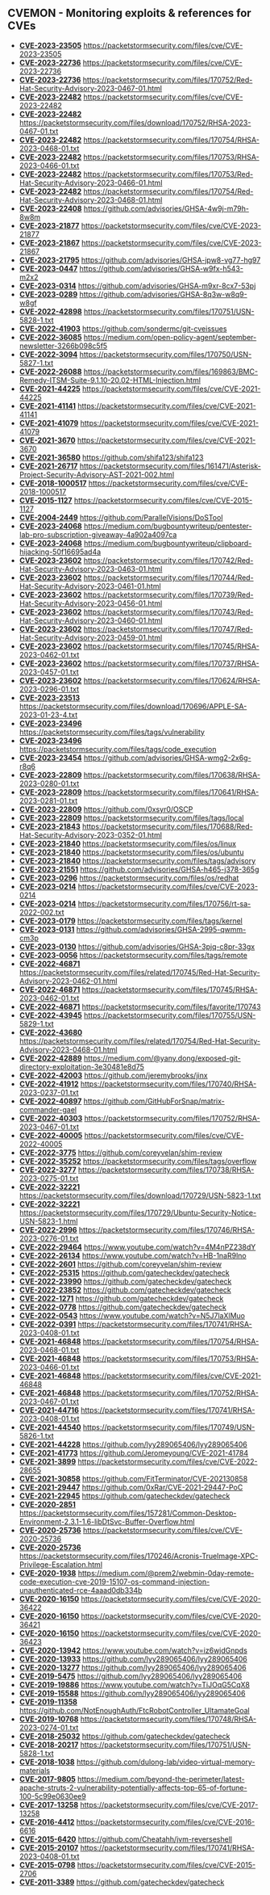 ## CVEMON - Monitoring exploits & references for CVEs
- **[CVE-2023-23505](https://in.scanfactory.io/cvemon/CVE-2023-23505.html)** https://packetstormsecurity.com/files/cve/CVE-2023-23505
- **[CVE-2023-22736](https://in.scanfactory.io/cvemon/CVE-2023-22736.html)** https://packetstormsecurity.com/files/cve/CVE-2023-22736
- **[CVE-2023-22736](https://in.scanfactory.io/cvemon/CVE-2023-22736.html)** https://packetstormsecurity.com/files/170752/Red-Hat-Security-Advisory-2023-0467-01.html
- **[CVE-2023-22482](https://in.scanfactory.io/cvemon/CVE-2023-22482.html)** https://packetstormsecurity.com/files/cve/CVE-2023-22482
- **[CVE-2023-22482](https://in.scanfactory.io/cvemon/CVE-2023-22482.html)** https://packetstormsecurity.com/files/download/170752/RHSA-2023-0467-01.txt
- **[CVE-2023-22482](https://in.scanfactory.io/cvemon/CVE-2023-22482.html)** https://packetstormsecurity.com/files/170754/RHSA-2023-0468-01.txt
- **[CVE-2023-22482](https://in.scanfactory.io/cvemon/CVE-2023-22482.html)** https://packetstormsecurity.com/files/170753/RHSA-2023-0466-01.txt
- **[CVE-2023-22482](https://in.scanfactory.io/cvemon/CVE-2023-22482.html)** https://packetstormsecurity.com/files/170753/Red-Hat-Security-Advisory-2023-0466-01.html
- **[CVE-2023-22482](https://in.scanfactory.io/cvemon/CVE-2023-22482.html)** https://packetstormsecurity.com/files/170754/Red-Hat-Security-Advisory-2023-0468-01.html
- **[CVE-2023-22408](https://in.scanfactory.io/cvemon/CVE-2023-22408.html)** https://github.com/advisories/GHSA-4w9j-m79h-8w8m
- **[CVE-2023-21877](https://in.scanfactory.io/cvemon/CVE-2023-21877.html)** https://packetstormsecurity.com/files/cve/CVE-2023-21877
- **[CVE-2023-21867](https://in.scanfactory.io/cvemon/CVE-2023-21867.html)** https://packetstormsecurity.com/files/cve/CVE-2023-21867
- **[CVE-2023-21795](https://in.scanfactory.io/cvemon/CVE-2023-21795.html)** https://github.com/advisories/GHSA-jpw8-vg77-hg97
- **[CVE-2023-0447](https://in.scanfactory.io/cvemon/CVE-2023-0447.html)** https://github.com/advisories/GHSA-w9fx-h543-m2x2
- **[CVE-2023-0314](https://in.scanfactory.io/cvemon/CVE-2023-0314.html)** https://github.com/advisories/GHSA-m9xr-8cx7-53pj
- **[CVE-2023-0289](https://in.scanfactory.io/cvemon/CVE-2023-0289.html)** https://github.com/advisories/GHSA-8q3w-w8q9-w8gf
- **[CVE-2022-42898](https://in.scanfactory.io/cvemon/CVE-2022-42898.html)** https://packetstormsecurity.com/files/170751/USN-5828-1.txt
- **[CVE-2022-41903](https://in.scanfactory.io/cvemon/CVE-2022-41903.html)** https://github.com/sondermc/git-cveissues
- **[CVE-2022-36085](https://in.scanfactory.io/cvemon/CVE-2022-36085.html)** https://medium.com/open-policy-agent/september-newsletter-3266b098c5f5
- **[CVE-2022-3094](https://in.scanfactory.io/cvemon/CVE-2022-3094.html)** https://packetstormsecurity.com/files/170750/USN-5827-1.txt
- **[CVE-2022-26088](https://in.scanfactory.io/cvemon/CVE-2022-26088.html)** https://packetstormsecurity.com/files/169863/BMC-Remedy-ITSM-Suite-9.1.10-20.02-HTML-Injection.html
- **[CVE-2021-44225](https://in.scanfactory.io/cvemon/CVE-2021-44225.html)** https://packetstormsecurity.com/files/cve/CVE-2021-44225
- **[CVE-2021-41141](https://in.scanfactory.io/cvemon/CVE-2021-41141.html)** https://packetstormsecurity.com/files/cve/CVE-2021-41141
- **[CVE-2021-41079](https://in.scanfactory.io/cvemon/CVE-2021-41079.html)** https://packetstormsecurity.com/files/cve/CVE-2021-41079
- **[CVE-2021-3670](https://in.scanfactory.io/cvemon/CVE-2021-3670.html)** https://packetstormsecurity.com/files/cve/CVE-2021-3670
- **[CVE-2021-36580](https://in.scanfactory.io/cvemon/CVE-2021-36580.html)** https://github.com/shifa123/shifa123
- **[CVE-2021-26717](https://in.scanfactory.io/cvemon/CVE-2021-26717.html)** https://packetstormsecurity.com/files/161471/Asterisk-Project-Security-Advisory-AST-2021-002.html
- **[CVE-2018-1000517](https://in.scanfactory.io/cvemon/CVE-2018-1000517.html)** https://packetstormsecurity.com/files/cve/CVE-2018-1000517
- **[CVE-2015-1127](https://in.scanfactory.io/cvemon/CVE-2015-1127.html)** https://packetstormsecurity.com/files/cve/CVE-2015-1127
- **[CVE-2004-2449](https://in.scanfactory.io/cvemon/CVE-2004-2449.html)** https://github.com/ParallelVisions/DoSTool
- **[CVE-2023-24068](https://in.scanfactory.io/cvemon/CVE-2023-24068.html)** https://medium.com/bugbountywriteup/pentester-lab-pro-subscription-giveaway-4a902a4097ca
- **[CVE-2023-24068](https://in.scanfactory.io/cvemon/CVE-2023-24068.html)** https://medium.com/bugbountywriteup/clipboard-hijacking-50f16695ad4a
- **[CVE-2023-23602](https://in.scanfactory.io/cvemon/CVE-2023-23602.html)** https://packetstormsecurity.com/files/170742/Red-Hat-Security-Advisory-2023-0463-01.html
- **[CVE-2023-23602](https://in.scanfactory.io/cvemon/CVE-2023-23602.html)** https://packetstormsecurity.com/files/170744/Red-Hat-Security-Advisory-2023-0461-01.html
- **[CVE-2023-23602](https://in.scanfactory.io/cvemon/CVE-2023-23602.html)** https://packetstormsecurity.com/files/170739/Red-Hat-Security-Advisory-2023-0456-01.html
- **[CVE-2023-23602](https://in.scanfactory.io/cvemon/CVE-2023-23602.html)** https://packetstormsecurity.com/files/170743/Red-Hat-Security-Advisory-2023-0460-01.html
- **[CVE-2023-23602](https://in.scanfactory.io/cvemon/CVE-2023-23602.html)** https://packetstormsecurity.com/files/170747/Red-Hat-Security-Advisory-2023-0459-01.html
- **[CVE-2023-23602](https://in.scanfactory.io/cvemon/CVE-2023-23602.html)** https://packetstormsecurity.com/files/170745/RHSA-2023-0462-01.txt
- **[CVE-2023-23602](https://in.scanfactory.io/cvemon/CVE-2023-23602.html)** https://packetstormsecurity.com/files/170737/RHSA-2023-0457-01.txt
- **[CVE-2023-23602](https://in.scanfactory.io/cvemon/CVE-2023-23602.html)** https://packetstormsecurity.com/files/170624/RHSA-2023-0296-01.txt
- **[CVE-2023-23513](https://in.scanfactory.io/cvemon/CVE-2023-23513.html)** https://packetstormsecurity.com/files/download/170696/APPLE-SA-2023-01-23-4.txt
- **[CVE-2023-23496](https://in.scanfactory.io/cvemon/CVE-2023-23496.html)** https://packetstormsecurity.com/files/tags/vulnerability
- **[CVE-2023-23496](https://in.scanfactory.io/cvemon/CVE-2023-23496.html)** https://packetstormsecurity.com/files/tags/code_execution
- **[CVE-2023-23454](https://in.scanfactory.io/cvemon/CVE-2023-23454.html)** https://github.com/advisories/GHSA-wmg2-2x6g-r8q6
- **[CVE-2023-22809](https://in.scanfactory.io/cvemon/CVE-2023-22809.html)** https://packetstormsecurity.com/files/170638/RHSA-2023-0280-01.txt
- **[CVE-2023-22809](https://in.scanfactory.io/cvemon/CVE-2023-22809.html)** https://packetstormsecurity.com/files/170641/RHSA-2023-0281-01.txt
- **[CVE-2023-22809](https://in.scanfactory.io/cvemon/CVE-2023-22809.html)** https://github.com/0xsyr0/OSCP
- **[CVE-2023-22809](https://in.scanfactory.io/cvemon/CVE-2023-22809.html)** https://packetstormsecurity.com/files/tags/local
- **[CVE-2023-21843](https://in.scanfactory.io/cvemon/CVE-2023-21843.html)** https://packetstormsecurity.com/files/170688/Red-Hat-Security-Advisory-2023-0352-01.html
- **[CVE-2023-21840](https://in.scanfactory.io/cvemon/CVE-2023-21840.html)** https://packetstormsecurity.com/files/os/linux
- **[CVE-2023-21840](https://in.scanfactory.io/cvemon/CVE-2023-21840.html)** https://packetstormsecurity.com/files/os/ubuntu
- **[CVE-2023-21840](https://in.scanfactory.io/cvemon/CVE-2023-21840.html)** https://packetstormsecurity.com/files/tags/advisory
- **[CVE-2023-21551](https://in.scanfactory.io/cvemon/CVE-2023-21551.html)** https://github.com/advisories/GHSA-h465-j378-365g
- **[CVE-2023-0296](https://in.scanfactory.io/cvemon/CVE-2023-0296.html)** https://packetstormsecurity.com/files/os/redhat
- **[CVE-2023-0214](https://in.scanfactory.io/cvemon/CVE-2023-0214.html)** https://packetstormsecurity.com/files/cve/CVE-2023-0214
- **[CVE-2023-0214](https://in.scanfactory.io/cvemon/CVE-2023-0214.html)** https://packetstormsecurity.com/files/170756/rt-sa-2022-002.txt
- **[CVE-2023-0179](https://in.scanfactory.io/cvemon/CVE-2023-0179.html)** https://packetstormsecurity.com/files/tags/kernel
- **[CVE-2023-0131](https://in.scanfactory.io/cvemon/CVE-2023-0131.html)** https://github.com/advisories/GHSA-2995-qwmm-cm3p
- **[CVE-2023-0130](https://in.scanfactory.io/cvemon/CVE-2023-0130.html)** https://github.com/advisories/GHSA-3pjq-c8pr-33gx
- **[CVE-2023-0056](https://in.scanfactory.io/cvemon/CVE-2023-0056.html)** https://packetstormsecurity.com/files/tags/remote
- **[CVE-2022-46871](https://in.scanfactory.io/cvemon/CVE-2022-46871.html)** https://packetstormsecurity.com/files/related/170745/Red-Hat-Security-Advisory-2023-0462-01.html
- **[CVE-2022-46871](https://in.scanfactory.io/cvemon/CVE-2022-46871.html)** https://packetstormsecurity.com/files/170745/RHSA-2023-0462-01.txt
- **[CVE-2022-46871](https://in.scanfactory.io/cvemon/CVE-2022-46871.html)** https://packetstormsecurity.com/files/favorite/170743
- **[CVE-2022-43945](https://in.scanfactory.io/cvemon/CVE-2022-43945.html)** https://packetstormsecurity.com/files/170755/USN-5829-1.txt
- **[CVE-2022-43680](https://in.scanfactory.io/cvemon/CVE-2022-43680.html)** https://packetstormsecurity.com/files/related/170754/Red-Hat-Security-Advisory-2023-0468-01.html
- **[CVE-2022-42889](https://in.scanfactory.io/cvemon/CVE-2022-42889.html)** https://medium.com/@yany.dong/exposed-git-directory-exploitation-3e30481e8d75
- **[CVE-2022-42003](https://in.scanfactory.io/cvemon/CVE-2022-42003.html)** https://github.com/jeremybrooks/jinx
- **[CVE-2022-41912](https://in.scanfactory.io/cvemon/CVE-2022-41912.html)** https://packetstormsecurity.com/files/170740/RHSA-2023-0237-01.txt
- **[CVE-2022-40897](https://in.scanfactory.io/cvemon/CVE-2022-40897.html)** https://github.com/GitHubForSnap/matrix-commander-gael
- **[CVE-2022-40303](https://in.scanfactory.io/cvemon/CVE-2022-40303.html)** https://packetstormsecurity.com/files/170752/RHSA-2023-0467-01.txt
- **[CVE-2022-40005](https://in.scanfactory.io/cvemon/CVE-2022-40005.html)** https://packetstormsecurity.com/files/cve/CVE-2022-40005
- **[CVE-2022-3775](https://in.scanfactory.io/cvemon/CVE-2022-3775.html)** https://github.com/coreyvelan/shim-review
- **[CVE-2022-35252](https://in.scanfactory.io/cvemon/CVE-2022-35252.html)** https://packetstormsecurity.com/files/tags/overflow
- **[CVE-2022-3277](https://in.scanfactory.io/cvemon/CVE-2022-3277.html)** https://packetstormsecurity.com/files/170738/RHSA-2023-0275-01.txt
- **[CVE-2022-32221](https://in.scanfactory.io/cvemon/CVE-2022-32221.html)** https://packetstormsecurity.com/files/download/170729/USN-5823-1.txt
- **[CVE-2022-32221](https://in.scanfactory.io/cvemon/CVE-2022-32221.html)** https://packetstormsecurity.com/files/170729/Ubuntu-Security-Notice-USN-5823-1.html
- **[CVE-2022-2996](https://in.scanfactory.io/cvemon/CVE-2022-2996.html)** https://packetstormsecurity.com/files/170746/RHSA-2023-0276-01.txt
- **[CVE-2022-29464](https://in.scanfactory.io/cvemon/CVE-2022-29464.html)** https://www.youtube.com/watch?v=4M4nPZ238dY
- **[CVE-2022-26134](https://in.scanfactory.io/cvemon/CVE-2022-26134.html)** https://www.youtube.com/watch?v=HB-1naR9lno
- **[CVE-2022-2601](https://in.scanfactory.io/cvemon/CVE-2022-2601.html)** https://github.com/coreyvelan/shim-review
- **[CVE-2022-25315](https://in.scanfactory.io/cvemon/CVE-2022-25315.html)** https://github.com/gatecheckdev/gatecheck
- **[CVE-2022-23990](https://in.scanfactory.io/cvemon/CVE-2022-23990.html)** https://github.com/gatecheckdev/gatecheck
- **[CVE-2022-23852](https://in.scanfactory.io/cvemon/CVE-2022-23852.html)** https://github.com/gatecheckdev/gatecheck
- **[CVE-2022-1271](https://in.scanfactory.io/cvemon/CVE-2022-1271.html)** https://github.com/gatecheckdev/gatecheck
- **[CVE-2022-0778](https://in.scanfactory.io/cvemon/CVE-2022-0778.html)** https://github.com/gatecheckdev/gatecheck
- **[CVE-2022-0543](https://in.scanfactory.io/cvemon/CVE-2022-0543.html)** https://www.youtube.com/watch?v=N5J7laXlMuo
- **[CVE-2022-0391](https://in.scanfactory.io/cvemon/CVE-2022-0391.html)** https://packetstormsecurity.com/files/170741/RHSA-2023-0408-01.txt
- **[CVE-2021-46848](https://in.scanfactory.io/cvemon/CVE-2021-46848.html)** https://packetstormsecurity.com/files/170754/RHSA-2023-0468-01.txt
- **[CVE-2021-46848](https://in.scanfactory.io/cvemon/CVE-2021-46848.html)** https://packetstormsecurity.com/files/170753/RHSA-2023-0466-01.txt
- **[CVE-2021-46848](https://in.scanfactory.io/cvemon/CVE-2021-46848.html)** https://packetstormsecurity.com/files/cve/CVE-2021-46848
- **[CVE-2021-46848](https://in.scanfactory.io/cvemon/CVE-2021-46848.html)** https://packetstormsecurity.com/files/170752/RHSA-2023-0467-01.txt
- **[CVE-2021-44716](https://in.scanfactory.io/cvemon/CVE-2021-44716.html)** https://packetstormsecurity.com/files/170741/RHSA-2023-0408-01.txt
- **[CVE-2021-44540](https://in.scanfactory.io/cvemon/CVE-2021-44540.html)** https://packetstormsecurity.com/files/170749/USN-5826-1.txt
- **[CVE-2021-44228](https://in.scanfactory.io/cvemon/CVE-2021-44228.html)** https://github.com/lyy289065406/lyy289065406
- **[CVE-2021-41773](https://in.scanfactory.io/cvemon/CVE-2021-41773.html)** https://github.com/Jeromeyoung/CVE-2021-41784
- **[CVE-2021-3899](https://in.scanfactory.io/cvemon/CVE-2021-3899.html)** https://packetstormsecurity.com/files/cve/CVE-2022-28655
- **[CVE-2021-30858](https://in.scanfactory.io/cvemon/CVE-2021-30858.html)** https://github.com/FitTerminator/CVE-202130858
- **[CVE-2021-29447](https://in.scanfactory.io/cvemon/CVE-2021-29447.html)** https://github.com/0xRar/CVE-2021-29447-PoC
- **[CVE-2021-22945](https://in.scanfactory.io/cvemon/CVE-2021-22945.html)** https://github.com/gatecheckdev/gatecheck
- **[CVE-2020-2851](https://in.scanfactory.io/cvemon/CVE-2020-2851.html)** https://packetstormsecurity.com/files/157281/Common-Desktop-Environment-2.3.1-1.6-libDtSvc-Buffer-Overflow.html
- **[CVE-2020-25736](https://in.scanfactory.io/cvemon/CVE-2020-25736.html)** https://packetstormsecurity.com/files/cve/CVE-2020-25736
- **[CVE-2020-25736](https://in.scanfactory.io/cvemon/CVE-2020-25736.html)** https://packetstormsecurity.com/files/170246/Acronis-TrueImage-XPC-Privilege-Escalation.html
- **[CVE-2020-1938](https://in.scanfactory.io/cvemon/CVE-2020-1938.html)** https://medium.com/@prem2/webmin-0day-remote-code-execution-cve-2019-15107-os-command-injection-unauthenticated-rce-4aaad0db334b
- **[CVE-2020-16150](https://in.scanfactory.io/cvemon/CVE-2020-16150.html)** https://packetstormsecurity.com/files/cve/CVE-2020-36422
- **[CVE-2020-16150](https://in.scanfactory.io/cvemon/CVE-2020-16150.html)** https://packetstormsecurity.com/files/cve/CVE-2020-36421
- **[CVE-2020-16150](https://in.scanfactory.io/cvemon/CVE-2020-16150.html)** https://packetstormsecurity.com/files/cve/CVE-2020-36423
- **[CVE-2020-13942](https://in.scanfactory.io/cvemon/CVE-2020-13942.html)** https://www.youtube.com/watch?v=iz6wjdGnpds
- **[CVE-2020-13933](https://in.scanfactory.io/cvemon/CVE-2020-13933.html)** https://github.com/lyy289065406/lyy289065406
- **[CVE-2020-13277](https://in.scanfactory.io/cvemon/CVE-2020-13277.html)** https://github.com/lyy289065406/lyy289065406
- **[CVE-2019-5475](https://in.scanfactory.io/cvemon/CVE-2019-5475.html)** https://github.com/lyy289065406/lyy289065406
- **[CVE-2019-19886](https://in.scanfactory.io/cvemon/CVE-2019-19886.html)** https://www.youtube.com/watch?v=TiJOqG5CqX8
- **[CVE-2019-15588](https://in.scanfactory.io/cvemon/CVE-2019-15588.html)** https://github.com/lyy289065406/lyy289065406
- **[CVE-2019-11358](https://in.scanfactory.io/cvemon/CVE-2019-11358.html)** https://github.com/NotEnoughAuth/FtcRobotController_UltamateGoal
- **[CVE-2019-10768](https://in.scanfactory.io/cvemon/CVE-2019-10768.html)** https://packetstormsecurity.com/files/170748/RHSA-2023-0274-01.txt
- **[CVE-2018-25032](https://in.scanfactory.io/cvemon/CVE-2018-25032.html)** https://github.com/gatecheckdev/gatecheck
- **[CVE-2018-20217](https://in.scanfactory.io/cvemon/CVE-2018-20217.html)** https://packetstormsecurity.com/files/170751/USN-5828-1.txt
- **[CVE-2018-1038](https://in.scanfactory.io/cvemon/CVE-2018-1038.html)** https://github.com/dulong-lab/video-virtual-memory-materials
- **[CVE-2017-9805](https://in.scanfactory.io/cvemon/CVE-2017-9805.html)** https://medium.com/beyond-the-perimeter/latest-apache-struts-2-vulnerability-potentially-affects-top-65-of-fortune-100-5c99e0630ee9
- **[CVE-2017-13258](https://in.scanfactory.io/cvemon/CVE-2017-13258.html)** https://packetstormsecurity.com/files/cve/CVE-2017-13258
- **[CVE-2016-4412](https://in.scanfactory.io/cvemon/CVE-2016-4412.html)** https://packetstormsecurity.com/files/cve/CVE-2016-6616
- **[CVE-2015-6420](https://in.scanfactory.io/cvemon/CVE-2015-6420.html)** https://github.com/Cheatahh/jvm-reverseshell
- **[CVE-2015-20107](https://in.scanfactory.io/cvemon/CVE-2015-20107.html)** https://packetstormsecurity.com/files/170741/RHSA-2023-0408-01.txt
- **[CVE-2015-0798](https://in.scanfactory.io/cvemon/CVE-2015-0798.html)** https://packetstormsecurity.com/files/cve/CVE-2015-2706
- **[CVE-2011-3389](https://in.scanfactory.io/cvemon/CVE-2011-3389.html)** https://github.com/gatecheckdev/gatecheck
